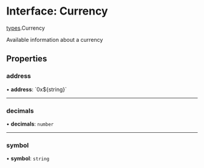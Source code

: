 # Interface: Currency

[types](../modules/types.md).Currency

Available information about a currency

## Properties

### address

• **address**: \`0x$\{string}\`

___

### decimals

• **decimals**: `number`

___

### symbol

• **symbol**: `string`
